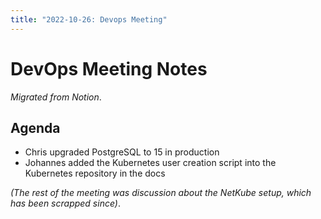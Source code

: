 ```yaml
---
title: "2022-10-26: Devops Meeting"
---
```


# DevOps Meeting Notes

*Migrated from Notion*.

## Agenda

- Chris upgraded PostgreSQL to 15 in production
- Johannes added the Kubernetes user creation script into the Kubernetes
  repository in the docs

*(The rest of the meeting was discussion about the NetKube setup, which has
been scrapped since)*.


<!-- vim: set textwidth=80 sw=2 ts=2: -->

